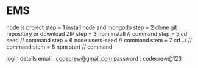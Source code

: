 # EMS
node js project 
step = 1 install node and mongodb 
step = 2 clone git repository or download ZIP
step = 3 npm install // command 
step = 5 cd seed // command
step = 6 node users-seed // command
stem = 7 cd ../  // command
stem = 8 npm start  // command

login details 
email : codecrew@gmail.com
password : codecrew@123

